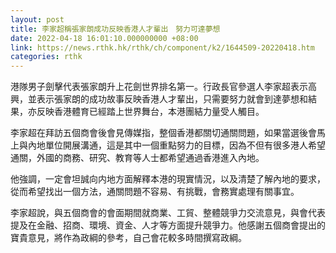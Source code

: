 ```yaml
---
layout: post
title: 李家超稱張家朗成功反映香港人才輩出　努力可達夢想
date: 2022-04-18 16:01:10.000000000 +08:00
link: https://news.rthk.hk/rthk/ch/component/k2/1644509-20220418.htm
categories: rthk
---
```


港隊男子劍擊代表張家朗升上花劍世界排名第一。行政長官參選人李家超表示高興，並表示張家朗的成功故事反映香港人才輩出，只需要努力就會到達夢想和結果，亦反映香港體育已經踏上世界舞台，本港團結力量受人觸目。

李家超在拜訪五個商會後會見傳媒指，整個香港都關切通關問題，如果當選後會馬上與內地單位開展溝通，這是其中一個重點努力的目標，因為不但有很多港人希望通關，外國的商務、研究、教育等人士都希望通過香港進入內地。

他強調，一定會坦誠向内地方面解釋本港的現實情況，以及清楚了解內地的要求，從而希望找出一個方法，通關問題不容易、有挑戰，會務實處理有關事宜。

李家超說，與五個商會的會面期間就商業、工貿、整體競爭力交流意見，與會代表提及在金融、招商、環境、資金、人才等方面提升競爭力。他感謝五個商會提出的寶貴意見，將作為政綱的參考，自己會花較多時間撰寫政綱。
